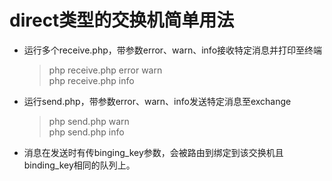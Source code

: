 # direct类型的交换机简单用法

* 运行多个receive.php，带参数error、warn、info接收特定消息并打印至终端
    >php receive.php error warn  
    >php receive.php info

* 运行send.php，带参数error、warn、info发送特定消息至exchange
    >php send.php warn  
    >php send.php info
* 消息在发送时有传binging_key参数，会被路由到绑定到该交换机且binding_key相同的队列上。
